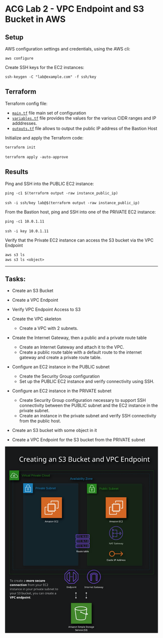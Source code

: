 # ACG Lab 2 - VPC Endpoint and S3 Bucket in AWS

## Setup

AWS configuration settings and credentials, using the AWS cli:
```
aws configure
```

Create SSH keys for the EC2 instances:
```
ssh-keygen -C "lab@example.com" -f ssh/key

```

## Terraform 
Terraform config file: 

- [`main.tf`](main.tf) file main set of configuration
- [`variables.tf`](variables.tf) file provides the values for the various CIDR ranges and IP adddresses.
- [`outputs.tf`](outputs.tf) file allows to output the public IP address of the Bastion Host

Initialize and apply the Terraform code:
```
terraform init

terraform apply -auto-approve
```

## Results

Ping and SSH into the PUBLIC EC2 instance:  
```
ping -c1 $(terraform output -raw instance_public_ip)

ssh -i ssh/key lab@$(terraform output -raw instance_public_ip)
```
From the Bastion host, ping and SSH into one of the PRIVATE EC2 instance:   
```
ping -c1 10.0.1.11

ssh -i key 10.0.1.11  
```

Verify that the Private EC2 instance can access the S3 bucket via the VPC Endpoint
```
aws s3 ls
aws s3 ls <object>
```

---
## Tasks:
- Create an S3 Bucket
- Create a VPC Endpoint
- Verify VPC Endpoint Access to S3

- Create the VPC skeleton
    - Create a VPC with 2 subnets.
- Create the Internet Gateway, then a public and a private route table
    - Create an Internet Gateway and attach it to the VPC. 
    - Create a public route table with a default route to the internet gateway and create a private route table.
- Configure an EC2 instance in the PUBLIC subnet
    - Create the Security Group configuration 
    - Set up the PUBLIC EC2 instance and verify connectivity using SSH.
- Configure an EC2 instance in the PRIVATE subnet
    - Create Security Group configuration necessary to support SSH connectivity between the PUBLIC subnet and the EC2 instance in the private subnet.
    - Create an instance in the private subnet and verify SSH connectivity from the public host.
- Create an S3 bucket with some object in it
- Create a VPC Endpoint for the S3 bucket from the PRIVATE subnet 


![Lab 2 Diagram](acg-lab2.png)


